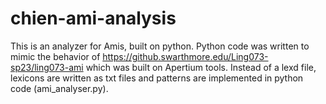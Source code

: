 # chien-ami-analysis
 
This is an analyzer for Amis, built on python. Python code was written to mimic the behavior of https://github.swarthmore.edu/Ling073-sp23/ling073-ami which was built on Apertium tools. Instead of a lexd file, lexicons are written as txt files and patterns are implemented in python code (ami_analyser.py).
